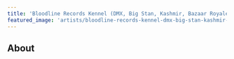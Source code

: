 ```yaml
---
title: 'Bloodline Records Kennel (DMX, Big Stan, Kashmir, Bazaar Royale)'
featured_image: 'artists/bloodline-records-kennel-dmx-big-stan-kashmir-bazaar-royale.jpg'
---
```


## About


